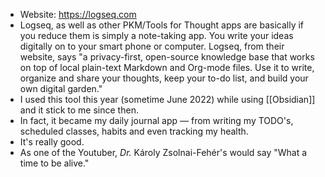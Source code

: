 - Website: https://logseq.com
- Logseq, as well as other PKM/Tools for Thought apps are basically if you reduce them is simply a note-taking app. You write your ideas digitally on to your smart phone or computer. Logseq, from their website, says "a privacy-first, open-source knowledge base that works on top of local plain-text Markdown and Org-mode files. Use it to write, organize and share your thoughts, keep your to-do list, and build your own digital garden."
- I used this tool this year (sometime June 2022) while using [[Obsidian]] and it stick to me since then.
- In fact, it became my daily journal app — from writing my TODO's, scheduled classes, habits and even tracking my health.
- It's really good.
- As one of the Youtuber, *Dr.* Károly Zsolnai-Fehér's would say "What a time to be alive."